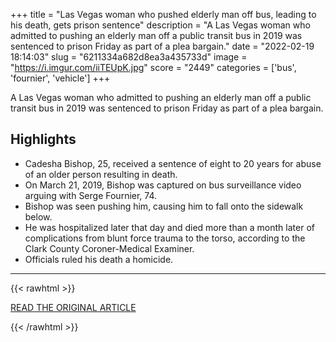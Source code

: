 +++
title = "Las Vegas woman who pushed elderly man off bus, leading to his death, gets prison sentence"
description = "A Las Vegas woman who admitted to pushing an elderly man off a public transit bus in 2019 was sentenced to prison Friday as part of a plea bargain."
date = "2022-02-19 18:14:03"
slug = "6211334a682d8ea3a435733d"
image = "https://i.imgur.com/iiTEUpK.jpg"
score = "2449"
categories = ['bus', 'fournier', 'vehicle']
+++

A Las Vegas woman who admitted to pushing an elderly man off a public transit bus in 2019 was sentenced to prison Friday as part of a plea bargain.

## Highlights

- Cadesha Bishop, 25, received a sentence of eight to 20 years for abuse of an older person resulting in death.
- On March 21, 2019, Bishop was captured on bus surveillance video arguing with Serge Fournier, 74.
- Bishop was seen pushing him, causing him to fall onto the sidewalk below.
- He was hospitalized later that day and died more than a month later of complications from blunt force trauma to the torso, according to the Clark County Coroner-Medical Examiner.
- Officials ruled his death a homicide.

---

{{< rawhtml >}}
  <p class="article-category">
    <a target="_blank" href="https://www.cnn.com/2022/02/18/us/woman-pushes-elderly-man-prison/index.html">READ THE ORIGINAL ARTICLE</a>
  </p>
{{< /rawhtml >}}

